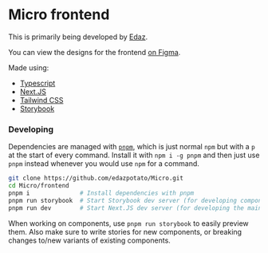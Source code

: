 # Micro frontend

This is primarily being developed by [Edaz](https://github.com/edazpotato).

You can view the designs for the frontend [on Figma](https://www.figma.com/file/JElZBj1O6KFYTBAfu4zx75/Micro?node-id=0%3A1).

Made using:

-   [Typescript](https://github.com/microsoft/typescript)
-   [Next.JS](https://github.com/vercel/next.js)
-   [Tailwind CSS](https://github.com/tailwindlabs/tailwindcss)
-   [Storybook](https://github.com/storybookjs/storybook/)

### Developing

Dependencies are managed with [`pnpm`](https://pnpm.io/), which is just normal `npm` but with a `p` at the start of every command. Install it with `npm i -g pnpm` and then just use `pnpm` instead whenever you would use `npm` for a command.

```bash
git clone https://github.com/edazpotato/Micro.git
cd Micro/frontend
pnpm i              # Install dependencies with pnpm
pnpm run storybook  # Start Storybook dev server (for developing components)
pnpm run dev        # Start Next.JS dev server (for developing the main app)
```

When working on components, use `pnpm run storybook` to easily preview them. Also make sure to write stories for new components, or breaking changes to/new variants of existing components.
